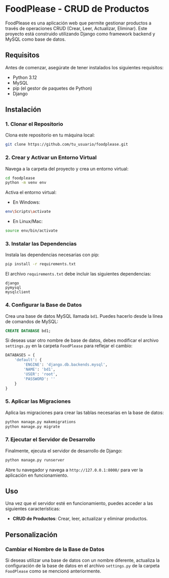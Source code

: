# FoodPlease - CRUD de Productos

FoodPlease es una aplicación web que permite gestionar productos a través de operaciones CRUD (Crear, Leer, Actualizar, Eliminar). Este proyecto está construido utilizando Django como framework backend y MySQL como base de datos.

## Requisitos

Antes de comenzar, asegúrate de tener instalados los siguientes requisitos:

- Python 3.12
- MySQL
- pip (el gestor de paquetes de Python)
- Django

## Instalación

### 1. Clonar el Repositorio

Clona este repositorio en tu máquina local:

```bash
git clone https://github.com/tu_usuario/foodplease.git
```

### 2. Crear y Activar un Entorno Virtual

Navega a la carpeta del proyecto y crea un entorno virtual:

```bash
cd foodplease
python -m venv env
```

Activa el entorno virtual:

- En Windows:

```bash
env\Scripts\activate
```

- En Linux/Mac:

```bash
source env/bin/activate
```

### 3. Instalar las Dependencias

Instala las dependencias necesarias con pip:

```bash
pip install -r requirements.txt
```

El archivo `requirements.txt` debe incluir las siguientes dependencias:

```
django
pymysql
mysqlclient
```

### 4. Configurar la Base de Datos

Crea una base de datos MySQL llamada `bd1`. Puedes hacerlo desde la línea de comandos de MySQL:

```sql
CREATE DATABASE bd1;
```

Si deseas usar otro nombre de base de datos, debes modificar el archivo `settings.py` en la carpeta `FoodPlease` para reflejar el cambio:

```python
DATABASES = {
    'default': {
        'ENGINE': 'django.db.backends.mysql',
        'NAME': 'bd1',
        'USER': 'root',
        'PASSWORD': ''
    }
}
```

### 5. Aplicar las Migraciones

Aplica las migraciones para crear las tablas necesarias en la base de datos:

```bash
python manage.py makemigrations
python manage.py migrate
```



### 7. Ejecutar el Servidor de Desarrollo

Finalmente, ejecuta el servidor de desarrollo de Django:

```bash
python manage.py runserver
```

Abre tu navegador y navega a `http://127.0.0.1:8000/` para ver la aplicación en funcionamiento.

## Uso

Una vez que el servidor esté en funcionamiento, puedes acceder a las siguientes características:

- **CRUD de Productos**: Crear, leer, actualizar y eliminar productos.
## Personalización
### Cambiar el Nombre de la Base de Datos

Si deseas utilizar una base de datos con un nombre diferente, actualiza la configuración de la base de datos en el archivo `settings.py` de la carpeta `FoodPlease` como se mencionó anteriormente.









